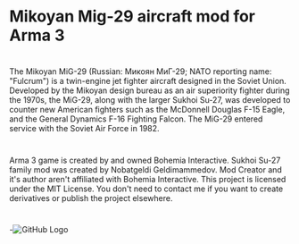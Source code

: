 # Mikoyan Mig-29 aircraft mod for Arma 3
# 
The Mikoyan MiG-29 (Russian: Микоян МиГ-29; NATO reporting name: "Fulcrum") is a twin-engine jet fighter aircraft designed in the Soviet Union. Developed by the Mikoyan design bureau as an air superiority fighter during the 1970s, the MiG-29, along with the larger Sukhoi Su-27, was developed to counter new American fighters such as the McDonnell Douglas F-15 Eagle, and the General Dynamics F-16 Fighting Falcon. The MiG-29 entered service with the Soviet Air Force in 1982.
#
Arma 3 game is created by and owned Bohemia Interactive. Sukhoi Su-27 family mod was created by Nobatgeldi Geldimammedov. Mod Creator and it's author aren't affiliated with Bohemia Interactive. This project is licensed under the MIT License. You don't need to contact me if you want to create derivatives or publish the project elsewhere.
#
-![GitHub Logo](http://code.nobatgeldi.com/wp-content/uploads/2017/03/arma3-2017-03-10-22-22-49-374.jpg)
#
